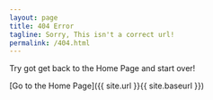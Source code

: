 ```yaml
---
layout: page
title: 404 Error
tagline: Sorry, This isn't a correct url!
permalink: /404.html
---
```


Try got get back to the Home Page and start over!

[Go to the Home Page]({{ site.url }}{{ site.baseurl }})
